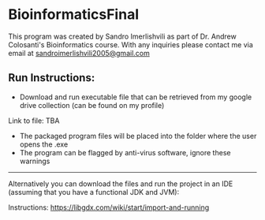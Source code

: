 # BioinformaticsFinal

This program was created by Sandro Imerlishvili as part of Dr. Andrew Colosanti's 
Bioinformatics course. With any inquiries please contact me via
email at sandroimerlishvili2005@gmail.com

## Run Instructions:

- Download and run executable file that can be retrieved from my google drive collection (can be found on my profile)

Link to file: TBA

- The packaged program files will be placed into the folder where the user opens the .exe
- The program can be flagged by anti-virus software, ignore these warnings


-----------------------------

Alternatively you can download the files and run the project in an IDE (assuming that you have a functional JDK and JVM):

Instructions: https://libgdx.com/wiki/start/import-and-running

